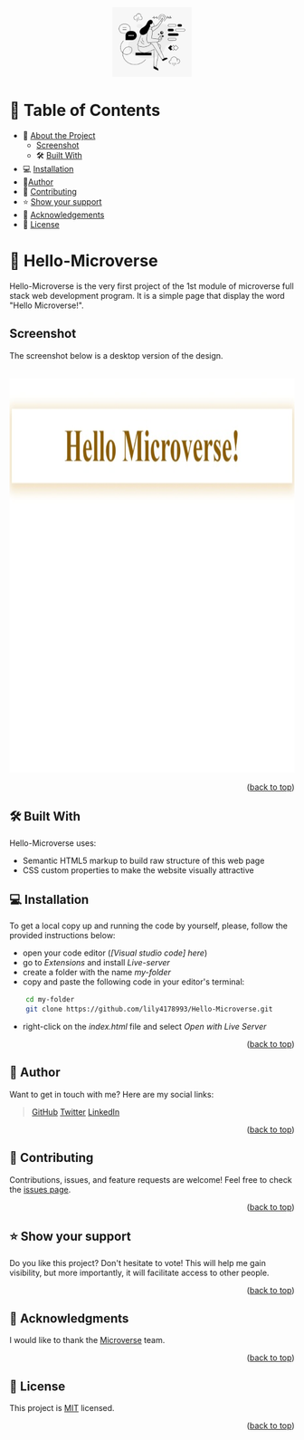 <a name="readme-top"></a>

<div align="center">
  <img src="logo.png" alt="logo" width="140"  height="123" />
  <br/>
</div>


# 📗 Table of Contents

- 📖 [About the Project](#about_project)
  - [Screenshot](#screenshot)
  - 🛠 [Built With](#built_with)
- 💻 [Installation](#installation)
- 👥[Author](#author)
- 🤝 [Contributing](#contributing)
- ⭐️ [Show your support](#support)
- 🙏 [Acknowledgements](#acknowledgements)
- 📝 [License](#license)



# 📖 Hello-Microverse <a name="about_project"></a>

Hello-Microverse is the very first project of the 1st module of microverse full stack web development program.
It is a simple page that display the word "Hello Microverse!".


## Screenshot <a name="screenshot"></a>

The screenshot below is a desktop version of the design.
<div align="center">
<br/>
<img src="app_screenshot.jpeg" alt="app screenshot" width="1000"  height="697" />
</div>

<p align="right">(<a href="#readme-top">back to top</a>)</p>



## 🛠 Built With <a name="built_with"></a>

Hello-Microverse uses:

- Semantic HTML5 markup to build raw structure of this web page
- CSS custom properties to make the website visually attractive


## 💻 Installation <a name="installation"></a>

To get a local copy up and running the code by yourself, please, follow the provided instructions below:

- open your code editor (_[Visual studio code] here_)
- go to _Extensions_ and install _Live-server_
- create a folder with the name _my-folder_
- copy and paste the following code in your editor's terminal:
```sh
    cd my-folder
    git clone https://github.com/lily4178993/Hello-Microverse.git
```
- right-click on the _index.html_ file and select _Open with Live Server_

<p align="right">(<a href="#readme-top">back to top</a>)</p>



## 👥 Author <a name="author"></a>

Want to get in touch with me? Here are my social links:
> [GitHub](https://github.com/lily4178993/)
> [Twitter](https://twitter.com/nelly_telli)
> [LinkedIn](https://www.linkedin.com/in/nelly-t-330414266/)

<p align="right">(<a href="#readme-top">back to top</a>)</p>


## 🤝 Contributing <a name="contributing"></a>

Contributions, issues, and feature requests are welcome!
Feel free to check the [issues page](https://github.com/lily4178993/Hello-Microverse/issues).

<p align="right">(<a href="#readme-top">back to top</a>)</p>


## ⭐️ Show your support <a name="support"></a>

Do you like this project? 
Don't hesitate to vote! This will help me gain visibility, but more importantly, it will facilitate access to other people.

<p align="right">(<a href="#readme-top">back to top</a>)</p>


## 🙏 Acknowledgments <a name="acknowledgements"></a>

I would like to thank the [Microverse](https://github.com/microverseinc) team.

<p align="right">(<a href="#readme-top">back to top</a>)</p>


## 📝 License <a name="license"></a>

This project is [MIT](LICENSE.md) licensed.

<p align="right">(<a href="#readme-top">back to top</a>)</p>